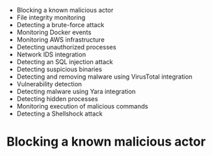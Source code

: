 - Blocking a known malicious actor
- File integrity monitoring
- Detecting a brute-force attack
- Monitoring Docker events
- Monitoring AWS infrastructure
- Detecting unauthorized processes
- Network IDS integration
- Detecting an SQL injection attack
- Detecting suspicious binaries
- Detecting and removing malware using VirusTotal integration
- Vulnerability detection
- Detecting malware using Yara integration
- Detecting hidden processes
- Monitoring execution of malicious commands
- Detecting a Shellshock attack

# Blocking a known malicious actor

